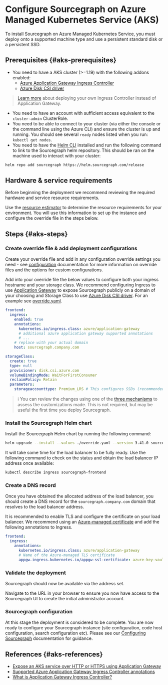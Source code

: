 # Configure Sourcegraph on Azure Managed Kubernetes Service (AKS)

To install Sourcegraph on Azure Managed Kubernetes Service, you must deploy onto a supported machine type and use a persistent standard disk or a persistent SSD.

## Prerequisites {#aks-prerequisites}

- You need to have a AKS cluster (>=1.19) with the following addons enabled:
  - [Azure Application Gateway Ingress Controller](https://docs.microsoft.com/en-us/azure/application-gateway/ingress-controller-install-new)
  - [Azure Disk CSI driver](https://docs.microsoft.com/en-us/azure/aks/csi-storage-drivers)

> [Learn more](https://docs.microsoft.com/en-us/azure/aks/ingress-basic) about deploying your own Ingress Controller instead of Application Gateway.

- You need to have an account with sufficient access equivalent to the `cluster-admin` ClusterRole.
- You need to be able to connect to your cluster (via either the console or the command line using the Azure CLI) and ensure the cluster is up and running. You should see several `ready` nodes listed when you run: `kubectl get nodes`.
- You need to have the [Helm CLI](https://helm.sh/docs/intro/install/) installed and run the following command to link to the Sourcegraph helm repository. This should be ran on the machine used to interact with your cluster:

```sh
helm repo add sourcegraph https://helm.sourcegraph.com/release
```

## Hardware & service requirements

Before beginning the deployment we recommend reviewing the required hardware and service resource requirements.

Use the [resource estimator](../resource_estimator.md) to determine the resource requirements for your environment. You will use this information to set up the instance and configure the override file in the steps below.

## Steps {#aks-steps}

### Create override file & add deployment configurations

Create your override file and add in any configuration override settings you need - see [configuration](./helm/#configuration) documentation for more information on override files and the options for custom configurations.

Add into your override file the below values to configure both your ingress hostname and your storage class. We recommend configuring Ingress to use [Application Gateway](https://azure.microsoft.com/en-us/services/application-gateway) to expose Sourcegraph publicly on a domain of your choosing and Storage Class to use [Azure Disk CSI driver](https://docs.microsoft.com/en-us/azure/aks/azure-disk-csi). For an example see [override.yaml](https://github.com/sourcegraph/deploy-sourcegraph-helm/tree/main/charts/sourcegraph/examples/azure/override.yaml).

<!--[override.yaml](https://github.com/sourcegraph/deploy-sourcegraph-helm/tree/main/charts/sourcegraph/examples/azure/override.yaml)-->
```yaml
frontend:
  ingress:
    enabled: true
    annotations:
      kubernetes.io/ingress.class: azure/application-gateway
      # additional azure application gateway supported annotations
      # ...
    # replace with your actual domain
    host: sourcegraph.company.com

storageClass:
  create: true
  type: null
  provisioner: disk.csi.azure.com
  volumeBindingMode: WaitForFirstConsumer
  reclaimPolicy: Retain
  parameters:
    storageaccounttype: Premium_LRS # This configures SSDs (recommended). A Premium VM is required.
```

> ℹ️ You can review the changes using one of the [three mechanisms](./helm#reviewing-changes) to assess the customizations made. This is not required, but may be useful the first time you deploy Sourcegraph.

### Install the Sourcegraph Helm chart

Install the Sourcegraph Helm chart by running the following command:

```sh
helm upgrade --install --values ./override.yaml --version 3.41.0 sourcegraph sourcegraph/sourcegraph
```

It will take some time for the load balancer to be fully ready. Use the following command to check on the status and obtain the load balancer IP address once available:

```sh
kubectl describe ingress sourcegraph-frontend
```

### Create a DNS record

Once you have obtained the allocated address of the load balancer, you should create a DNS record for the `sourcegraph.company.com` domain that resolves to the load balancer address.

It is recommended to enable TLS and configure the certificate on your load balancer. We recommend using an [Azure-managed certificate](https://azure.github.io/application-gateway-kubernetes-ingress/features/appgw-ssl-certificate/) and add the following annotations to Ingress.

```yaml
frontend:
  ingress:
    annotations:
      kubernetes.io/ingress.class: azure/application-gateway
      # Name of the Azure-managed TLS certificate
      appgw.ingress.kubernetes.io/appgw-ssl-certificate: azure-key-vault-managed-ssl-cert
```

### Validate the deployment

Sourcegraph should now be available via the address set.

Navigate to the URL in your browser to ensure you now have access to the Sourcegraph UI to create the initial administrator account.

### Sourcegraph configuration

At this stage the deployment is considered to be complete. You are now ready to configure your Sourcegraph instance (site configuration, code host configuration, search configuration etc). Please see our [Configuring Sourcegraph](../../config/index.md) documentation for guidance.

## References {#aks-references}

- [Expose an AKS service over HTTP or HTTPS using Application Gateway](https://docs.microsoft.com/en-us/azure/application-gateway/ingress-controller-expose-service-over-http-https)
- [Supported Azure Application Gateway Ingress Controller annotations](https://azure.github.io/application-gateway-kubernetes-ingress/annotations/)
- [What is Application Gateway Ingress Controller?](https://docs.microsoft.com/en-us/azure/application-gateway/ingress-controller-overview)
